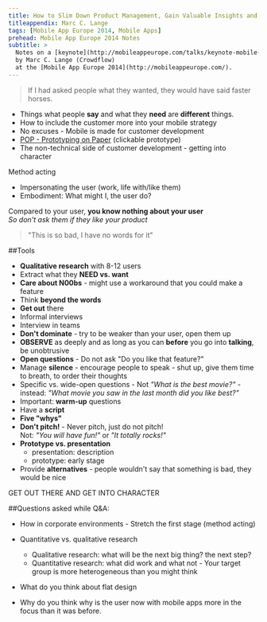 ```yaml
---
title: How to Slim Down Product Management, Gain Valuable Insights and Make Customers Early by Leaving Your Comfort Zone
titleappendix: Marc C. Lange
tags: [Mobile App Europe 2014, Mobile Apps]
prehead: Mobile App Europe 2014 Notes
subtitle: >
  Notes on a [keynote](http://mobileappeurope.com/talks/keynote-mobile-customer-development/ "How to Slim Down Product Management, Gain Valuable Insights and Make Customers Early by Leaving Your Comfort Zone")
  by Marc C. Lange (Crowdflow) 
  at the [Mobile App Europe 2014](http://mobileappeurope.com/).
---
```


> If I had asked people what they wanted, they would have said faster horses.

* Things what people **say** and what they **need** are **different** things.
* How to include the customer more into your mobile strategy
* No excuses - Mobile is made for customer development
* [POP - Prototyping on Paper](https://play.google.com/store/apps/details?id=in.woomoo.pop&hl=en) (clickable prototype)
* The non-technical side of customer development - getting into character

Method acting

* Impersonating the user (work, life with/like them)
* Embodiment: What might I, the user do?

Compared to your user, **you know nothing about your user**  
*So don't ask them if they like your product*
> "This is so bad, I have no words for it"

##Tools
* **Qualitative research** with 8-12 users
* Extract what they **NEED vs. want**
* **Care about N00bs** - might use a workaround that you could make a feature
* Think **beyond the words**
* **Get out** there
* Informal interviews
* Interview in teams
* **Don't dominate** - try to be weaker than your user, open them up
* **OBSERVE** as deeply and as long as you can **before** you go into **talking**, be unobtrusive 
* **Open questions** - Do not ask "Do you like that feature?"
* Manage **silence** - encourage people to speak - shut up, give them time to breath, to order their thoughts
* Specific vs. wide-open questions -  Not *"What is the best movie?"* - instead: *"What movie you saw in the last month did you like best?"*
* Important: **warm-up** questions
* Have a **script**
* **Five "whys"**
* **Don't pitch!** - Never pitch, just do not pitch!  
 Not: *"You will have fun!"* or *"It totally rocks!"*
* **Prototype vs. presentation**
    * presentation: description
    * prototype: early stage
* Provide **alternatives** - people wouldn't say that something is bad, they would be nice

GET OUT THERE AND GET INTO CHARACTER

##Questions asked while Q&A:

* How in corporate environments - Stretch the first stage (method acting)

* Quantitative vs. qualitative research
    * Qualitative research: what will be the next big thing? the next step?
    * Quantitative research: what did work and what not - Your target group is more heterogeneous than you might think
* What do you think about flat design
* Why do you think why is the user now with mobile apps more in the focus than it was before.

